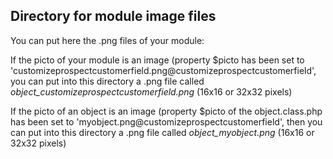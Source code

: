 
Directory for module image files
--------------------------------

You can put here the .png files of your module:


If the picto of your module is an image (property $picto has been set to 'customizeprospectcustomerfield.png@customizeprospectcustomerfield', you can put into this
directory a .png file called *object_customizeprospectcustomerfield.png* (16x16 or 32x32 pixels)


If the picto of an object is an image (property $picto of the object.class.php has been set to 'myobject.png@customizeprospectcustomerfield', then you can put into this
directory a .png file called *object_myobject.png* (16x16 or 32x32 pixels)

